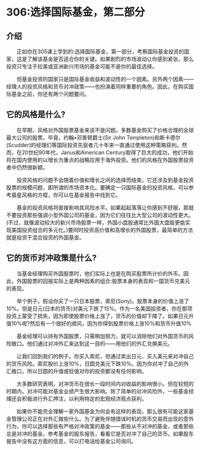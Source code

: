 # 306:选择国际基金，第二部分
## 介绍

　　正如你在305课上学到的:选择国际基金，第一部分，考察国际基金投资的国家，这是了解该基金是否适合你的关键。如果剧烈的市场波动让你感到紧张，那么投资只专注于拉美或亚洲新兴市场的基金可能不是你的最佳选择。

　　但基金投资的国家只是国际基金收益和波动性的一个因素。另外两个因素——经理人的投资风格和货币对冲政策——也扮演着同样重要的角色。因此，在购买国际基金之前，你还有两个问题要问。

## 它的风格是什么?

　　在早期，风格对外国股票基金来说不是问题。多数基金购买了价格合理的全球最大公司的股票。毕竟，约翰•邓普顿爵士(Sir John Templeton)和斯卡德尔(Scudder)的经理们等国际投资先驱者几十年来一直通过使用这种策略获利。然而，在20世纪90年代，Janus和American Century取得了巨大的成功，他们开始将在国内使用的以增长为重点的战略应用于海外投资。他们的风格在外国股票投资者中仍然很新颖。

　　投资风格的问题不会随着价值和增长之间的选择而结束。它还涉及到基金投资股票的规模问题，即所谓的市场资本化。要确定一只国际基金的投资风格，可以参考晨星风格的方框，你可以在基金报告中找到它。

　　基金的投资风格将直接影响其风险水平。如果起起落落让你感到不舒服，那就不要投资那些强调小型外国公司的基金，因为它们往往比大型公司的波动性更大。(不过，就像波动较大的新兴市场股票一样，外国小盘股通常比外国大盘股更能实现美国投资组合的多元化。)要同时投资高价值和高增长的外国股票，最简单的方法就是投资于混合投资的外国基金。

## 它的货币对冲政策是什么?

　　当基金经理购买外国股票时，他们实际上也是在购买股票所计价的外币。因此，外国股票的回报实际上是两种因素的组合:股票本身的表现和一国货币兑美元的表现。

　　举个例子。假设你买了一只日本股票，索尼(Sony)。股票本身的价值上涨了10%。但是日元(日本的货币)对美元下跌了15%。作为一名美国投资者，你在那项投资上蒙受了损失，因为即使股票价格上涨了，货币的价值却下降了。如果日元升值10%呢?然后有一个很好的顺风，因为你得到股票价格上涨10%和货币升值10%

　　基金经理可以持有外国股票，只需稍加努力，就可以消除他们对外国货币的风险敞口。他们通过对冲外汇来达到这一目的——用他们的外汇兑换美元。

　　让我们回到我们的例子。你买入索尼，但通过卖出日元、买入美元来对冲自己的货币风险。索尼股价上涨10%，日圆兑美元下跌10%。因为你对冲了自己的外汇敞口，所以日圆的升值或贬值对你的投资都没有任何影响。

　　大多数研究表明，对冲货币在很长一段时间内对收益的影响很小。但在较短的时期内，对冲可能对基金业绩产生很大影响。除了简单的对冲风险外，一些基金经理还会积极进行外汇押注，以利用特定的宏观经济观点获利。

　　如果你不能完全理解一家外国基金为何会有这样的表现，那么很有可能这家基金管理公司正在对外汇做些什么。为了避免伴随错误时机的货币交易而出现的意外行为，你可以选择那些有严格对冲政策的基金——那些从不对冲的基金，或者那些总是对冲的基金。参考基金的股东报告，看看它是否对冲了自己的货币。如果股东报告中没有这方面的信息，可以打电话给基金公司询问。
